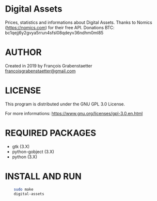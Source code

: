 # Digital Assets

Prices, statistics and informations about Digital Assets.
Thanks to Nomics (https://nomics.com) for their free API.
Donations BTC: bc1qejj6y2gvya5rrun4sfsl08qdeyv36ndhm0ml85

# AUTHOR

Created in 2019 by François Grabenstaetter <francoisgrabenstaetter@gmail.com>

# LICENSE

This program is distributed under the GNU GPL 3.0 License.

For more informations: https://www.gnu.org/licenses/gpl-3.0.en.html

# REQUIRED PACKAGES 

- gtk (3.X)
- python-gobject (3.X)
- python (3.X)

# INSTALL AND RUN

```bash
	sudo make
	digital-assets
```
